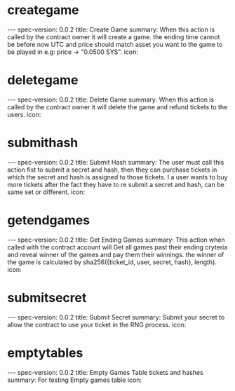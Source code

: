 <h1 class="contract">creategame</h1>
---
spec-version: 0.0.2
title: Create Game
summary: When this action is called by the contract owner it will create a game. the ending time cannot be before now UTC and price should match asset you want to the game to be played in e.g: price -> "0.0500 SYS".
icon: 

<h1 class="contract">deletegame</h1>
---
spec-version: 0.0.2
title: Delete Game
summary: When this action is called by the contract owner it will delete the game and refund tickets to the users.
icon: 

<h1 class="contract">submithash</h1>
---
spec-version: 0.0.2
title: Submit Hash
summary: The user must call this action fist to submit a secret and hash, then they can purchase tickets in which the secret and hash is assigned to those tickets. I a user wants to buy more tickets after the fact they have to re submit a secret and hash, can be same set or different.
icon: 

<h1 class="contract">getendgames</h1>
---
spec-version: 0.0.2
title: Get Ending Games
summary: This action when called with the contract account will Get all games past their ending cryteria and reveal winner of the games and pay them their winnings. the winner of the game is calculated by sha256({ticket_id, user, secret, hash}, length).
icon: 

<h1 class="contract">submitsecret</h1>
---
spec-version: 0.0.2
title: Submit Secret
summary: Submit your secret to allow the contract to use your ticket in the RNG process.
icon: 

<h1 class="contract">emptytables</h1>
---
spec-version: 0.0.2
title: Empty Games Table tickets and hashes
summary: For testing Empty games table
icon: 